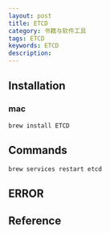 ```yaml
---
layout: post
title: ETCD
category: 书籍与软件工具
tags: ETCD
keywords: ETCD
description: 
---
```




## Installation

### mac

```
brew install ETCD
```

## Commands


```
brew services restart etcd
```

## ERROR

## Reference
